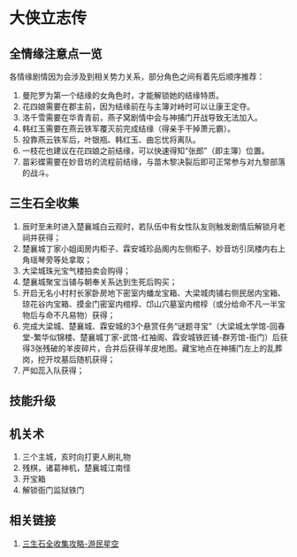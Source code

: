 # 大侠立志传

## 全情缘注意点一览

各情缘剧情因为会涉及到相关势力关系，部分角色之间有着先后顺序推荐：

1. 曼陀罗为第一个结缘的女角色时，才能解锁她的结缘特质。
2. 花四娘需要在郡主前，因为结缘前在与主簿对峙时可以让康王定夺。
3. 洛千雪需要在华青青前，燕子窝剧情中会与神捕门开战导致无法加入。
4. 韩红玉需要在燕云铁军覆灭前完成结缘（得亲手干掉萧元霸）。
5. 投靠燕云铁军后，叶银瓶、韩红玉、曲忘忧将离队。
6. 一枝花也建议在花四娘之前结缘，可以快速得知“张郎”（即主簿）位置。
7. 苗彩蝶需要在妙音坊的流程前结缘，与苗木黎决裂后即可正常参与对九黎部落的战斗。

## 三生石全收集

1. 辰时至未时进入楚襄城白云观时，若队伍中有女性队友则触发剧情后解锁月老祠并获得；
2. 楚襄城丁家小姐闺房内柜子、霖安城珍品阁内左侧柜子、妙音坊引凤楼内右上角瑶琴旁等处拿取；
3. 大梁城珠光宝气楼拍卖会购得；
4. 楚襄城聚宝当铺与朝奉关系达到生死后购买；
5. 开启无名小村村长家卧房地下密室内蟠龙宝箱、大梁城肉铺右侧民居内宝箱、琼花谷内宝箱、摸金门密室内棺椁、邙山穴墓室内棺椁（或分给命不凡一半宝物后与命不凡易物）获得；
6. 完成大梁城、楚襄城、霖安城的3个悬赏任务“谜题寻宝”（大梁城太学馆-回春堂-繁华似锦楼、楚襄城丁家-武馆-红袖阁、霖安城铁匠铺-群芳馆-衙门）后获得3张残破的羊皮碎片，合并后获得羊皮地图。藏宝地点在神捕门左上的乱葬岗，挖开坟墓后随机获得；
7. 严如蕊入队获得；


## 技能升级

## 机关术

1. 三个主城，亥时向打更人刷礼物
2. 残棋，诸葛神机，楚襄城江南怪
3. 开宝箱
4. 解锁衙门监狱铁门


## 相关链接

1. [三生石全收集攻略-游民星空](https://www.gamersky.com/handbook/202311/1674078.shtml)
